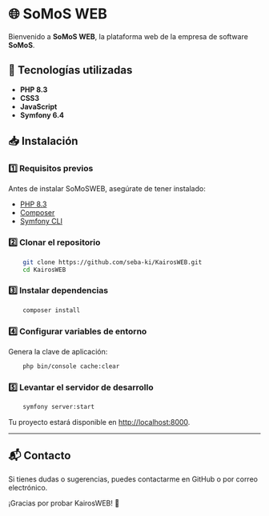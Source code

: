 # 🌐 SoMoS WEB

Bienvenido a **SoMoS WEB**, la plataforma web de la empresa de software **SoMoS**. 

## 🚀 Tecnologías utilizadas
- **PHP 8.3**
- **CSS3**
- **JavaScript**
- **Symfony 6.4**

## 📥 Instalación

### 1️⃣ Requisitos previos
Antes de instalar SoMoSWEB, asegúrate de tener instalado:
- [PHP 8.3](https://www.php.net/downloads)
- [Composer](https://getcomposer.org/download/)
- [Symfony CLI](https://symfony.com/download)

### 2️⃣ Clonar el repositorio
```bash
    git clone https://github.com/seba-ki/KairosWEB.git
    cd KairosWEB
```

### 3️⃣ Instalar dependencias
```bash
    composer install
```

### 4️⃣ Configurar variables de entorno

Genera la clave de aplicación:
```bash
    php bin/console cache:clear
```

### 5️⃣ Levantar el servidor de desarrollo
```bash
    symfony server:start
```
Tu proyecto estará disponible en [http://localhost:8000](http://localhost:8000).

---
## 📬 Contacto
Si tienes dudas o sugerencias, puedes contactarme en GitHub o por correo electrónico. 

¡Gracias por probar KairosWEB! 🚀
